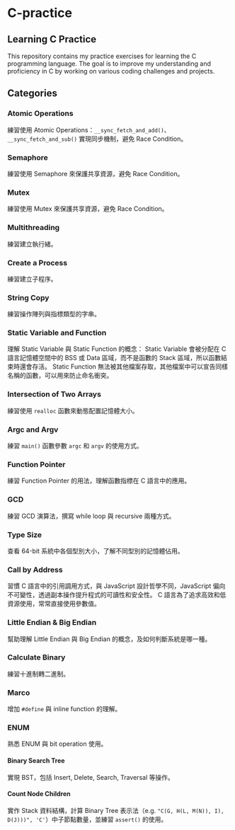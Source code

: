 # C-practice
## Learning C Practice   

This repository contains my practice exercises for learning the C programming language. The goal is to improve my understanding and proficiency in C by working on various coding challenges and projects.

## Categories

### Atomic Operations
練習使用 Atomic Operations：`__sync_fetch_and_add()`、`__sync_fetch_and_sub()` 實現同步機制，避免 Race Condition。

### Semaphore
練習使用 Semaphore 來保護共享資源，避免 Race Condition。

### Mutex
練習使用 Mutex 來保護共享資源，避免 Race Condition。

### Multithreading
練習建立執行緒。

### Create a Process
練習建立子程序。

### String Copy
練習操作陣列與指標類型的字串。

### Static Variable and Function
理解 Static Variable 與 Static Function 的概念：
Static Variable 會被分配在 C 語言記憶體空間中的 BSS 或 Data 區域，而不是函數的 Stack 區域，所以函數結束時還會存活。
Static Function 無法被其他檔案存取，其他檔案中可以宣告同樣名稱的函數，可以用來防止命名衝突。

### Intersection of Two Arrays
練習使用 `realloc` 函數來動態配置記憶體大小。

### Argc and Argv
練習 `main()` 函數參數 `argc` 和 `argv` 的使用方式。

### Function Pointer
練習 Function Pointer 的用法，理解函數指標在 C 語言中的應用。

### GCD
練習 GCD 演算法，撰寫 while loop 與 recursive 兩種方式。

### Type Size
查看 64-bit 系統中各個型別大小，了解不同型別的記憶體佔用。

### Call by Address
習慣 C 語言中的引用調用方式，與 JavaScript 設計哲學不同，JavaScript 偏向不可變性，透過副本操作提升程式的可讀性和安全性。
C 語言為了追求高效和低資源使用，常常直接使用參數值。

### Little Endian & Big Endian
幫助理解 Little Endian 與 Big Endian 的概念，及如何判斷系統是哪一種。

### Calculate Binary
練習十進制轉二進制。

### Marco
增加 `#define` 與 inline function 的理解。

### ENUM
熟悉 ENUM 與 bit operation 使用。

#### Binary Search Tree
實現 BST，包括 Insert, Delete, Search, Traversal 等操作。

#### Count Node Children
實作 Stack 資料結構，計算 Binary Tree 表示法（e.g. `"C(G, H(L, M(N)), I), D(J)))", 'C'`）中子節點數量，並練習 `assert()` 的使用。
